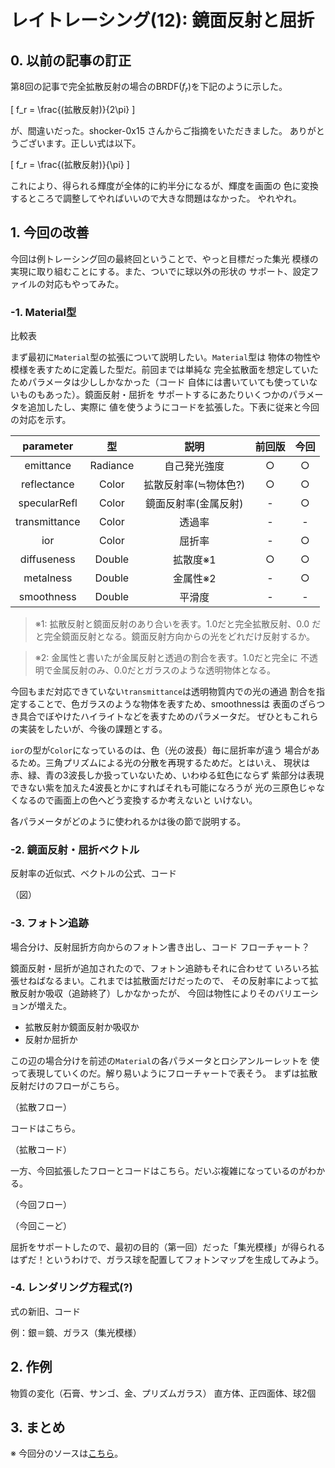 # レイトレーシング(12): 鏡面反射と屈折

## 0. 以前の記事の訂正

  第8回の記事で完全拡散反射の場合のBRDF($f_r$)を下記のように示した。

  \[
  f_r = \frac{(拡散反射)}{2\pi}
  \]

  が、間違いだった。shocker-0x15 さんからご指摘をいただきました。
  ありがとうございます。正しい式は以下。

  \[
  f_r = \frac{(拡散反射)}{\pi}
  \]

  これにより、得られる輝度が全体的に約半分になるが、輝度を画面の
  色に変換するところで調整してやればいいので大きな問題はなかった。
  やれやれ。

## 1. 今回の改善

  今回は例トレーシング回の最終回ということで、やっと目標だった集光
  模様の実現に取り組むことにする。また、ついでに球以外の形状の
  サポート、設定ファイルの対応もやってみた。

### -1. Material型

  比較表

まず最初に`Material`型の拡張について説明したい。`Material`型は
物体の物性や模様を表すために定義した型だ。前回までは単純な
完全拡散面を想定していたためパラメータは少ししかなかった（コード
自体には書いていても使っていないものもあった）。鏡面反射・屈折を
サポートするにあたりいくつかのパラメータを追加したし、実際に
値を使うようにコードを拡張した。下表に従来と今回の対応を示す。

|parameter    |型    |説明|前回版|今回|
|:-:|:-:|:-:|:-:|:-:|
|emittance    |Radiance|自己発光強度|○|○|
|reflectance  |Color   |拡散反射率(≒物体色?)|○|○|
|specularRefl |Color   |鏡面反射率(金属反射)|-|○|
|transmittance|Color   |透過率|-|-|
|ior          |Color   |屈折率|-|○|
|diffuseness  |Double  |拡散度※1|○|○|
|metalness    |Double  |金属性※2|-|○|
|smoothness   |Double  |平滑度|-|-|

> ※1: 拡散反射と鏡面反射のあり合いを表す。1.0だと完全拡散反射、0.0
  だと完全鏡面反射となる。鏡面反射方向からの光をどれだけ反射するか。

> ※2: 金属性と書いたが金属反射と透過の割合を表す。1.0だと完全に
  不透明で金属反射のみ、0.0だとガラスのような透明物体となる。

今回もまだ対応できていない`transmittance`は透明物質内での光の通過
割合を指定することで、色ガラスのような物体を表すため、smoothnessは
表面のざらつき具合でぼやけたハイライトなどを表すためのパラメータだ。
ぜひともこれらの実装をしたいが、今後の課題とする。

`ior`の型が`Color`になっているのは、色（光の波長）毎に屈折率が違う
場合があるため。三角プリズムによる光の分散を再現するためだ。とはいえ、
現状は赤、緑、青の3波長しか扱っていないため、いわゆる虹色にならず
紫部分は表現できない紫を加えた4波長とかにすればそれも可能になろうが
光の三原色じゃなくなるので画面上の色へどう変換するか考えないと
いけない。

各パラメータがどのように使われるかは後の節で説明する。

### -2. 鏡面反射・屈折ベクトル

  反射率の近似式、ベクトルの公式、コード


（図）

### -3. フォトン追跡

  場合分け、反射屈折方向からのフォトン書き出し、コード
  フローチャート？

鏡面反射・屈折が追加されたので、フォトン追跡もそれに合わせて
いろいろ拡張せねばなるまい。これまでは拡散面だけだったので、
その反射率によって拡散反射か吸収（追跡終了）しかなかったが、
今回は物性によりそのバリエーションが増えた。

* 拡散反射か鏡面反射か吸収か
* 反射か屈折か

この辺の場合分けを前述の`Material`の各パラメータとロシアンルーレットを
使って表現していくのだ。解り易いようにフローチャートで表そう。
まずは拡散反射だけのフローがこちら。

（拡散フロー）

コードはこちら。

（拡散コード）

一方、今回拡張したフローとコードはこちら。だいぶ複雑になっているのがわかる。

（今回フロー）

（今回こーど）

屈折をサポートしたので、最初の目的（第一回）だった「集光模様」が得られる
はずだ！というわけで、ガラス球を配置してフォトンマップを生成してみよう。



### -4. レンダリング方程式(?)

  式の新旧、コード

  例：銀＝鏡、ガラス（集光模様）

## 2. 作例

  物質の変化（石膏、サンゴ、金、プリズムガラス）
  直方体、正四面体、球2個

## 3. まとめ



※ 今回分のソースは[こちら](https://github.com/eijian/raytracer/tree/version-2.5.2.0)。
